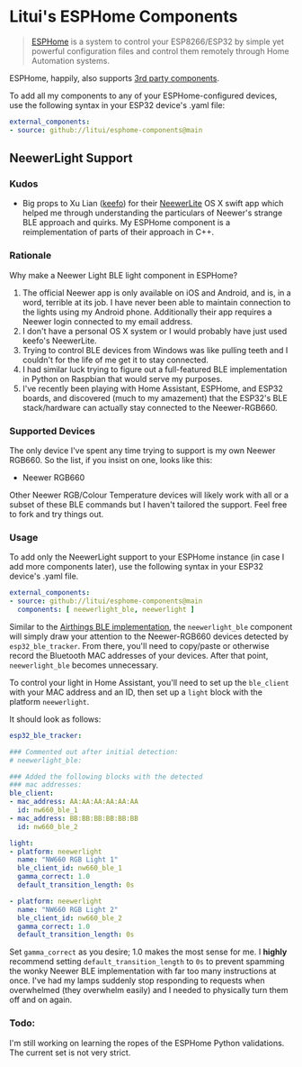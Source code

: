 # Litui's ESPHome Components

> [ESPHome](https://esphome.io/) is a system to control your ESP8266/ESP32 by simple yet powerful configuration files and control them remotely through Home Automation systems.

ESPHome, happily, also supports [3rd party components](https://esphome.io/components/external_components.html).

To add all my components to any of your ESPHome-configured devices, use the following syntax in your ESP32 device's .yaml file:

```yaml
external_components:
- source: github://litui/esphome-components@main
```

## NeewerLight Support

### Kudos

* Big props to Xu Lian ([keefo](https://github.com/keefo)) for their [NeewerLite](https://github.com/keefo/NeewerLite) OS X swift app which helped me through understanding the particulars of Neewer's strange BLE approach and quirks. My ESPHome component is a reimplementation of parts of their approach in C++.

### Rationale

Why make a Neewer Light BLE light component in ESPHome?
1. The official Neewer app is only available on iOS and Android, and is, in a word, terrible at its job. I have never been able to maintain connection to the lights using my Android phone. Additionally their app requires a Neewer login connected to my email address.
2. I don't have a personal OS X system or I would probably have just used keefo's NeewerLite.
3. Trying to control BLE devices from Windows was like pulling teeth and I couldn't for the life of me get it to stay connected.
4. I had similar luck trying to figure out a full-featured BLE implementation in Python on Raspbian that would serve my purposes.
5. I've recently been playing with Home Assistant, ESPHome, and ESP32 boards, and discovered (much to my amazement) that the ESP32's BLE stack/hardware can actually stay connected to the Neewer-RGB660.

### Supported Devices
The only device I've spent any time trying to support is my own Neewer RGB660. So the list, if you insist on one, looks like this:

* Neewer RGB660

Other Neewer RGB/Colour Temperature devices will likely work with all or a subset of these BLE commands but I haven't tailored the support. Feel free to fork and try things out.

### Usage

To add only the NeewerLight support to your ESPHome instance (in case I add more components later), use the following syntax in your ESP32 device's .yaml file.

```yaml
external_components:
- source: github://litui/esphome-components@main
  components: [ neewerlight_ble, neewerlight ]
```

Similar to the [Airthings BLE implementation](https://github.com/esphome/esphome/tree/dev/esphome/components/airthings_ble), the `neewerlight_ble` component will simply draw your attention to the Neewer-RGB660 devices detected by `esp32_ble_tracker`. From there, you'll need to copy/paste or otherwise record the Bluetooth MAC addresses of your devices. After that point, `neewerlight_ble` becomes unnecessary.

To control your light in Home Assistant, you'll need to set up the `ble_client` with your MAC address and an ID, then set up a `light` block with the platform `neewerlight`.

It should look as follows:

```yaml
esp32_ble_tracker:

### Commented out after initial detection:
# neewerlight_ble:

### Added the following blocks with the detected
### mac addresses:
ble_client:
- mac_address: AA:AA:AA:AA:AA:AA
  id: nw660_ble_1
- mac_address: BB:BB:BB:BB:BB:BB
  id: nw660_ble_2

light:
- platform: neewerlight
  name: "NW660 RGB Light 1"
  ble_client_id: nw660_ble_1
  gamma_correct: 1.0
  default_transition_length: 0s

- platform: neewerlight
  name: "NW660 RGB Light 2"
  ble_client_id: nw660_ble_2
  gamma_correct: 1.0
  default_transition_length: 0s
```

Set `gamma_correct` as you desire; 1.0 makes the most sense for me. I **highly** recommend setting `default_transition_length` to `0s` to prevent spamming the wonky Neewer BLE implementation with far too many instructions at once. I've had my lamps suddenly stop responding to requests when overwhelmed (they overwhelm easily) and I needed to physically turn them off and on again.

### Todo:

I'm still working on learning the ropes of the ESPHome Python validations. The current set is not very strict.
